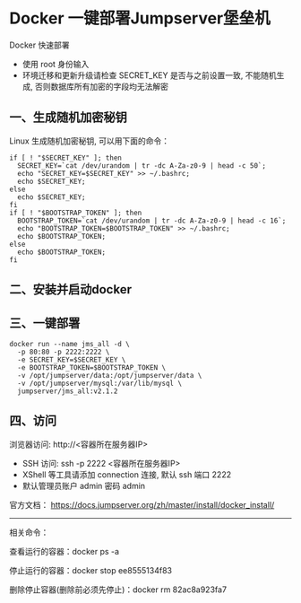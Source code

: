 # Docker 一键部署Jumpserver堡垒机

Docker 快速部署

- 使用 root 身份输入
- 环境迁移和更新升级请检查 SECRET_KEY 是否与之前设置一致, 不能随机生成, 否则数据库所有加密的字段均无法解密

## 一、生成随机加密秘钥

Linux 生成随机加密秘钥, 可以用下面的命令：

```
if [ ! "$SECRET_KEY" ]; then
  SECRET_KEY=`cat /dev/urandom | tr -dc A-Za-z0-9 | head -c 50`;
  echo "SECRET_KEY=$SECRET_KEY" >> ~/.bashrc;
  echo $SECRET_KEY;
else
  echo $SECRET_KEY;
fi  
if [ ! "$BOOTSTRAP_TOKEN" ]; then
  BOOTSTRAP_TOKEN=`cat /dev/urandom | tr -dc A-Za-z0-9 | head -c 16`;
  echo "BOOTSTRAP_TOKEN=$BOOTSTRAP_TOKEN" >> ~/.bashrc;
  echo $BOOTSTRAP_TOKEN;
else
  echo $BOOTSTRAP_TOKEN;
fi
```

## 二、安装并启动docker

## 三、一键部署

```
docker run --name jms_all -d \
  -p 80:80 -p 2222:2222 \
  -e SECRET_KEY=$SECRET_KEY \
  -e BOOTSTRAP_TOKEN=$BOOTSTRAP_TOKEN \
  -v /opt/jumpserver/data:/opt/jumpserver/data \
  -v /opt/jumpserver/mysql:/var/lib/mysql \
  jumpserver/jms_all:v2.1.2
```

## 四、访问

浏览器访问: http://<容器所在服务器IP>

- SSH 访问: ssh -p 2222 <容器所在服务器IP>
- XShell 等工具请添加 connection 连接, 默认 ssh 端口 2222
- 默认管理员账户 admin 密码 admin

官方文档：
https://docs.jumpserver.org/zh/master/install/docker_install/



<hr>

相关命令：

查看运行的容器：docker ps -a

停止运行的容器：docker stop ee8555134f83

删除停止容器(删除前必须先停止)：docker rm 82ac8a923fa7

